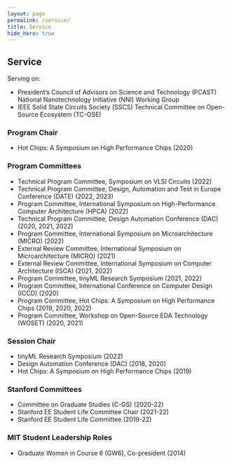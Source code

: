 ```yaml
---
layout: page
permalink: /service/
title: Service
hide_hero: true
---
```


## Service
Serving on:
- President’s Council of Advisors on Science and Technology (PCAST) National Nanotechnology Initiative (NNI) Working Group   
- IEEE Solid State Circuits Society (SSCS) Technical Committee on Open-Source Ecosystem (TC-OSE)   

### Program Chair
- Hot Chips: A Symposium on High Performance Chips (2020)

### Program Committees
- Technical Program Committee, Symposium on VLSI Circuits (2022)
- Technical Program Committee, Design, Automation and Test in Europe Conference (DATE) (2022, 2023)
- Program Committee, International Symposium on High-Performance Computer Architecture (HPCA) (2022)
- Technical Program Committee, Design Automation Conference (DAC) (2020, 2021, 2022)
- Program Committee, International Symposium on Microarchitecture (MICRO) (2022)
- External Review Committee, International Symposium on Microarchitecture (MICRO) (2021)
- External Review Committee, International Symposium on Computer Architecture (ISCA) (2021, 2022)
- Program Committee, tinyML Research Symposium (2021, 2022)
- Program Committee, International Conference on Computer Design (ICCD) (2020)
- Program Committee, Hot Chips: A Symposium on High Performance Chips (2019, 2020, 2022)
- Program Committee, Workshop on Open-Source EDA Technology (WOSET) (2020, 2021)    

### Session Chair
- tinyML Research Symposium (2022)
- Design Automation Conference (DAC) (2018, 2020)
- Hot Chips: A Symposium on High Performance Chips (2019)

### Stanford Committees
- Committee on Graduate Studies (C-GS) (2020-22)
- Stanford EE Student Life Committee Chair (2021-22)
- Stanford EE Student Life Committee (2019-22)

### MIT Student Leadership Roles
- Graduate Women in Course 6 (GW6), Co-president (2014)   
